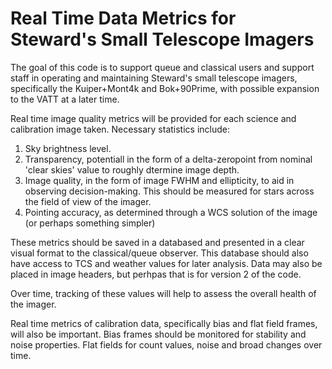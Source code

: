 # Real Time Data Metrics for Steward's Small Telescope Imagers

The goal of this code is to support queue and classical users and support staff in operating and maintaining Steward's small telescope imagers, specifically the Kuiper+Mont4k and Bok+90Prime, with possible expansion to the VATT at a later time.

Real time image quality metrics will be provided for each science and calibration image taken.  Necessary statistics include:
1. Sky brightness level.
2. Transparency, potentiall in the form of a delta-zeropoint from nominal 'clear skies' value to roughly dtermine image depth.
3. Image quality, in the form of image FWHM and ellipticity, to aid in observing decision-making.  This should be measured for stars across the field of view of the imager.
4. Pointing accuracy, as determined through a WCS solution of the image (or perhaps something simpler)

These metrics should be saved in a databased and presented in a clear visual format to the classical/queue observer.  This database should also have access to TCS and weather values for later analysis.  Data may also be placed in image headers, but perhpas that is for version 2 of the code.

Over time, tracking of these values will help to assess the overall health of the imager.  

Real time metrics of calibration data, specifically bias and flat field frames, will also be important.  Bias frames should be monitored for stability and noise properties.  Flat fields for count values, noise and broad changes over time.
